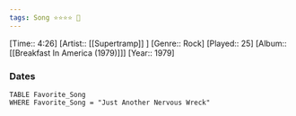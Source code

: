 ```yaml
---
tags: Song ⭐⭐⭐⭐ 💛
---
```

[Time:: 4:26]
[Artist:: [[Supertramp]] ]
[Genre:: Rock]
[Played:: 25]
[Album:: [[Breakfast In America (1979)]]]
[Year:: 1979]
### Dates
````dataview
TABLE Favorite_Song
WHERE Favorite_Song = "Just Another Nervous Wreck"
````